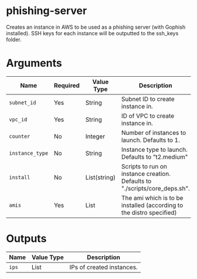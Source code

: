 # phishing-server

Creates an instance in AWS to be used as a phishing server (with Gophish installed). SSH keys for each instance will be outputted to the ssh_keys folder.

# Arguments

| Name                      | Required | Value Type   | Description
|---------------------------| -------- | ------------ | -----------
|`subnet_id`                | Yes      | String       | Subnet ID to create instance in.
|`vpc_id`                   | Yes      | String       | ID of VPC to create instance in.
|`counter`                  | No       | Integer      | Number of instances to launch. Defaults to 1.
|`instance_type`            | No       | String       | Instance type to launch. Defaults to "t2.medium"
|`install`                  | No       | List(string) | Scripts to run on instance creation. Defaults to "./scripts/core_deps.sh".
|`amis`                     | Yes      | List         | The ami which is to be installed (according to the distro specified)

# Outputs

| Name                      | Value Type | Description
|---------------------------| ---------- | -----------
|`ips`                      | List       | IPs of created instances.

